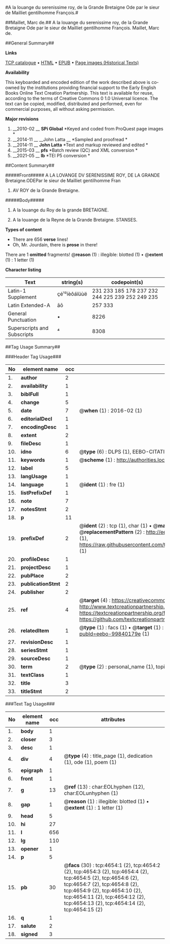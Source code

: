 #A la louange du serenissime roy, de la Grande Bretaigne Ode par le sieur de Mailliet gentilhomme François.#

##Maillet, Marc de.##
A la louange du serenissime roy, de la Grande Bretaigne Ode par le sieur de Mailliet gentilhomme François.
Maillet, Marc de.

##General Summary##

**Links**

[TCP catalogue](http://www.ota.ox.ac.uk/tcp/)  • 
[HTML](http://tei.it.ox.ac.uk/tcp/Texts-HTML/free/A06/A06755.html)  • 
[EPUB](http://tei.it.ox.ac.uk/tcp/Texts-EPUB/free/A06/A06755.epub) • 
[Page images (Historical Texts)](https://historicaltexts.jisc.ac.uk/eebo-99840179e)

**Availability**

This keyboarded and encoded edition of the work described above is co-owned by the
    institutions providing financial support to the Early English Books Online Text Creation
    Partnership. This text is available for reuse, according to the terms of  Creative Commons 0 1.0 Universal
    licence. The text can be copied, modified, distributed and performed, even for commercial
    purposes, all without asking permission.

**Major revisions**

1. __2010-02 __ __SPi Global__ *Keyed and coded from ProQuest page images *
1. __2014-11 __ __John Latta __ *Sampled and proofread *
1. __2014-11 __ __John Latta__ *Text and markup reviewed and edited *
1. __2015-03 __ __pfs__ *Batch review (QC) and XML conversion *
1. __2021-05 __ __lb__ *TEI P5 conversion *

##Content Summary##

#####Front#####
A LA LOVANGE DV SERENISSIME ROY, DE LA GRANDE Bretaigne.ODEPar le sieur de Mailliet gentilhomme Fran
1. AV ROY de la Grande Bretaigne.

#####Body#####

1. A la louange du Roy de la grande BRETAIGNE.

1. A la louange de la Reyne de la Grande Bretaigne. STANSES.

**Types of content**

  * There are 656 **verse** lines!
  * Oh, Mr. Jourdain, there is **prose** in there!

There are 1 **omitted** fragments! 
 @__reason__ (1) : illegible: blotted (1)  •  @__extent__ (1) : 1 letter (1)

**Character listing**


|Text|string(s)|codepoint(s)|
|---|---|---|
|Latin-1 Supplement|çé¹²íèôáïüùë|231 233 185 178 237 232 244 225 239 252 249 235|
|Latin Extended-A|āō|257 333|
|General Punctuation|•|8226|
|Superscripts             and Subscripts|⁴|8308|

##Tag Usage Summary##

###Header Tag Usage###

|No|element name|occ|attributes|
|---|---|---|---|
|1.|__author__|2||
|2.|__availability__|1||
|3.|__biblFull__|1||
|4.|__change__|5||
|5.|__date__|7| @__when__ (1) : 2016-02 (1)|
|6.|__editorialDecl__|1||
|7.|__encodingDesc__|1||
|8.|__extent__|2||
|9.|__fileDesc__|1||
|10.|__idno__|6| @__type__ (6) : DLPS (1), EEBO-CITATION (1), VID (1), EEBO-PROQUEST (1), STC (2)|
|11.|__keywords__|1| @__scheme__ (1) : http://authorities.loc.gov/ (1)|
|12.|__label__|5||
|13.|__langUsage__|1||
|14.|__language__|1| @__ident__ (1) : fre (1)|
|15.|__listPrefixDef__|1||
|16.|__note__|7||
|17.|__notesStmt__|2||
|18.|__p__|11||
|19.|__prefixDef__|2| @__ident__ (2) : tcp (1), char (1)  •  @__matchPattern__ (2) : ([0-9\-]+):([0-9IVX]+) (1), (.+) (1)  •  @__replacementPattern__ (2) : http://eebo.chadwyck.com/downloadtiff?vid=$1&page=$2 (1), https://raw.githubusercontent.com/textcreationpartnership/Texts/master/tcpchars.xml#$1 (1)|
|20.|__profileDesc__|1||
|21.|__projectDesc__|1||
|22.|__pubPlace__|2||
|23.|__publicationStmt__|2||
|24.|__publisher__|2||
|25.|__ref__|4| @__target__ (4) : https://creativecommons.org/publicdomain/zero/1.0/ (1), http://www.textcreationpartnership.org/docs/. (1), https://textcreationpartnership.org/faq/#faq05 (1), https://github.com/textcreationpartnership (1)|
|26.|__relatedItem__|1| @__type__ (1) : facs (1)  •  @__target__ (1) : https://data.historicaltexts.jisc.ac.uk/view?pubId=eebo-99840179e (1)|
|27.|__revisionDesc__|1||
|28.|__seriesStmt__|1||
|29.|__sourceDesc__|1||
|30.|__term__|2| @__type__ (2) : personal_name (1), topical_term (1)|
|31.|__textClass__|1||
|32.|__title__|3||
|33.|__titleStmt__|2||


###Text Tag Usage###

|No|element name|occ|attributes|
|---|---|---|---|
|1.|__body__|1||
|2.|__closer__|3||
|3.|__desc__|1||
|4.|__div__|4| @__type__ (4) : title_page (1), dedication (1), ode (1), poem (1)|
|5.|__epigraph__|1||
|6.|__front__|1||
|7.|__g__|13| @__ref__ (13) : char:EOLhyphen (12), char:EOLunhyphen (1)|
|8.|__gap__|1| @__reason__ (1) : illegible: blotted (1)  •  @__extent__ (1) : 1 letter (1)|
|9.|__head__|5||
|10.|__hi__|27||
|11.|__l__|656||
|12.|__lg__|110||
|13.|__opener__|1||
|14.|__p__|5||
|15.|__pb__|30| @__facs__ (30) : tcp:4654:1 (2), tcp:4654:2 (2), tcp:4654:3 (2), tcp:4654:4 (2), tcp:4654:5 (2), tcp:4654:6 (2), tcp:4654:7 (2), tcp:4654:8 (2), tcp:4654:9 (2), tcp:4654:10 (2), tcp:4654:11 (2), tcp:4654:12 (2), tcp:4654:13 (2), tcp:4654:14 (2), tcp:4654:15 (2)|
|16.|__q__|1||
|17.|__salute__|2||
|18.|__signed__|3||
